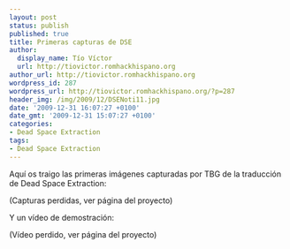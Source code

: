 ```yaml
---
layout: post
status: publish
published: true
title: Primeras capturas de DSE
author:
  display_name: Tío Víctor
  url: http://tiovictor.romhackhispano.org
author_url: http://tiovictor.romhackhispano.org
wordpress_id: 287
wordpress_url: http://tiovictor.romhackhispano.org/?p=287
header_img: /img/2009/12/DSENoti11.jpg
date: '2009-12-31 16:07:27 +0100'
date_gmt: '2009-12-31 15:07:27 +0100'
categories:
- Dead Space Extraction
tags:
- Dead Space Extraction
---
```

Aquí os traigo las primeras imágenes capturadas por TBG de la traducción de Dead Space Extraction:

(Capturas perdidas, ver página del proyecto)

Y un vídeo de demostración:

(Vídeo perdido, ver página del proyecto)